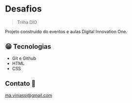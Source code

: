# Desafios 
> Trilha DIO

<!-- ![preview](./.github/preview.png) -->

Projeto construido do eventos e aulas Digital Innovation One.

<!-- [🔗Clique aqui para acessar](https://marcosassisdev.github.io/nlw-esports-explorer/) -->


##  😁 Tecnologias 

- Git e Github
- HTML
- CSS

##  Contato 📩

ma.viniassi@gmail.com 

 
